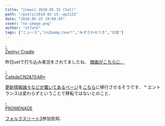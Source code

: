 ```yaml
---
title: "[news] 2010.05.15 (Sat)"
path: "/posts/2010-05-15--wp2132"
date: "2010-05-15 19:09:45"
cover: "no-image.png"
author: "stfate"
tags: ["ニュース","cn2&amp;tear*","みずさわゆうき","大臣"]
---
```


<style type="text/css">
<!--
p {white-space: pre-wrap};
-->
</style>

<a  href="http://www.zephyr-cradle.info/diary/" target="_blank">- Zephyr Cradle</a>
<div >昨日ustで打ち込み実況をされてましたね．
<a href="http://www.ustream.tv/recorded/6907241" target="_blank">録画がこちらに．</a></div>

<a  href="http://mure.sakura.ne.jp/cn2/" target="_blank">- CafedeCN2&TEAR*</a>
<div ><a href="http://mure.sakura.ne.jp/cn2/ohanamibanzai.htm" target="_blank">更新情報諸々などが置いてあるページ</a>を<a href="http://cn2.velvet.jp/tear/" target="_blank">こちら</a>に移行させるそうです．
* エントランスは変わらずということで移転ではないとのこと．</div>

<a  href="http://park17.wakwak.com/~one/promenade/info.html" target="_blank">- PROMENADE</a>
<div ><a href="http://shop.salburg.com/product/volkslied3/" target="_blank">フォルクスリート3</a>参加告知．</div>